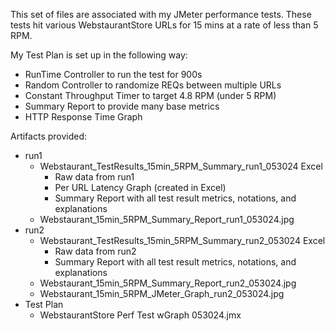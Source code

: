 This set of files are associated with my JMeter performance tests.  These tests hit various WebstaurantStore URLs for 15 mins at a rate of less than 5 RPM.  

My Test Plan is set up in the following way:
  * RunTime Controller to run the test for 900s
  * Random Controller to randomize REQs between multiple URLs
  * Constant Throughput Timer to target 4.8 RPM (under 5 RPM)
  * Summary Report to provide many base metrics
  * HTTP Response Time Graph

Artifacts provided:
  * run1
    * Webstaurant_TestResults_15min_5RPM_Summary_run1_053024 Excel 
        * Raw data from run1
        * Per URL Latency Graph (created in Excel)
        * Summary Report with all test result metrics, notations, and explanations
    * Webstaurant_15min_5RPM_Summary_Report_run1_053024.jpg
  * run2
    * Webstaurant_TestResults_15min_5RPM_Summary_run2_053024 Excel
        * Raw data from run2
        * Summary Report with all test result metrics, notations, and explanations
    * Webstaurant_15min_5RPM_Summary_Report_run2_053024.jpg
    * Webstaurant_15min_5RPM_JMeter_Graph_run2_053024.jpg
  * Test Plan
    * WebstaurantStore Perf Test wGraph 053024.jmx

